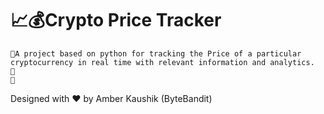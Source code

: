 # 📈💰Crypto Price Tracker


    🚀A project based on python for tracking the Price of a particular cryptocurrency in real time with relevant information and analytics.
    🚀
    🚀
Designed with ❤️ by Amber Kaushik (ByteBandit)
